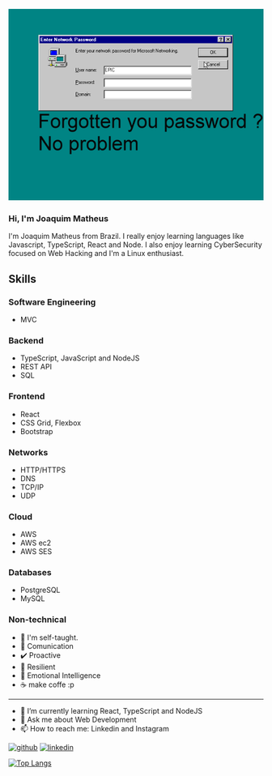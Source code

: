 ![Cyber Security and Development](https://github.com/joaquimatheus/joaquimatheus/blob/main/nostalgia.gif)

### Hi, I'm Joaquim Matheus
I'm Joaquim Matheus from Brazil. I really enjoy learning languages like Javascript, TypeScript, React and Node. I also enjoy learning CyberSecurity focused on Web Hacking and I'm a Linux enthusiast.

## Skills

### Software Engineering
* MVC
### Backend
* TypeScript, JavaScript and NodeJS
* REST API
* SQL
### Frontend
* React
* CSS Grid, Flexbox
* Bootstrap
### Networks
* HTTP/HTTPS
* DNS
* TCP/IP
* UDP
### Cloud
* AWS
* AWS ec2
* AWS SES
### Databases
* PostgreSQL
* MySQL
### Non-technical
* 🏦 I'm self-taught.
* 💬 Comunication
* ✔️ Proactive
* 💪 Resilient
* 🧠 Emotional Intelligence
* ☕ make coffe :p

----
- 🌱 I’m currently learning React, TypeScript and NodeJS 
- 💬 Ask me about Web Development
- 📫 How to reach me: Linkedin and Instagram 


[<img src='https://cdn.jsdelivr.net/npm/simple-icons@3.0.1/icons/github.svg' alt='github' fill="white" height='40'>](https://github.com/joaquimatheus)  [<img src='https://cdn.jsdelivr.net/npm/simple-icons@3.0.1/icons/linkedin.svg' alt='linkedin' fill="white" height='40'>](https://www.linkedin.com/in/joaquim-matheus-16a82a1b8/)  

[![Top Langs](https://github-readme-stats.vercel.app/api/top-langs/?username=joaquimatheus)](https://github.com/anuraghazra/github-readme-stats)

